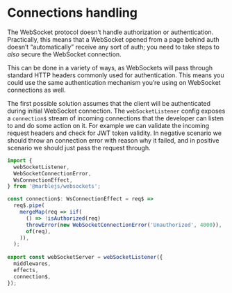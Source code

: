 # Connections handling

The WebSocket protocol doesn’t handle authorization or authentication. Practically, this means that a WebSocket opened from a page behind auth doesn’t “automatically” receive any sort of auth; you need to take steps to _also_ secure the WebSocket connection.

This can be done in a variety of ways, as WebSockets will pass through standard HTTP headers commonly used for authentication. This means you could use the same authentication mechanism you’re using on WebSocket connections as well.

The first possible solution assumes that the client will be authenticated during initial WebSocket connection. The `webSocketListener` config exposes a `connection$` stream of incoming connections that the developer can listen to and do some action on it. For example we can validate the incoming request headers and check for JWT token validity. In negative scenario we should throw an connection error with reason why it failed, and in positive scenario we should just pass the request through.

```typescript
import {
  webSocketListener,
  WebSocketConnectionError,
  WsConnectionEffect,
} from '@marblejs/websockets';

const connection$: WsConnectionEffect = req$ =>
  req$.pipe(
    mergeMap(req => iif(
      () => !isAuthorized(req)
      throwError(new WebSocketConnectionError('Unauthorized', 4000)),
      of(req),
    )),
  );
  
export const webSocketServer = webSocketListener({
  middlewares,
  effects,
  connection$,
});
```

